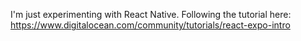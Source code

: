 I'm just experimenting with React Native. Following the tutorial here: https://www.digitalocean.com/community/tutorials/react-expo-intro
